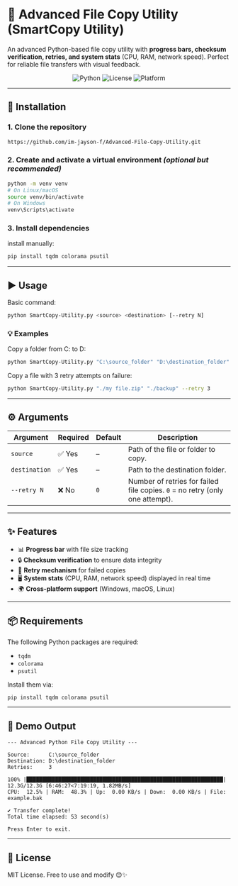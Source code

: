 # 🚀 Advanced File Copy Utility (SmartCopy Utility)

An advanced Python-based file copy utility with **progress bars, checksum verification, retries, and system stats** (CPU, RAM, network speed). Perfect for reliable file transfers with visual feedback.  

<p align="center">
  <img src="https://img.shields.io/badge/Python-3.8+-blue.svg" alt="Python" />
  <img src="https://img.shields.io/badge/License-MIT-green.svg" alt="License" />
  <img src="https://img.shields.io/badge/Platform-Windows%20%7C%20Linux%20%7C%20macOS-lightgrey.svg" alt="Platform" />
</p>

---

## 🔧 Installation  

### 1. Clone the repository  
```bash
https://github.com/im-jayson-f/Advanced-File-Copy-Utility.git
```

### 2. Create and activate a virtual environment *(optional but recommended)*  
```bash
python -m venv venv
# On Linux/macOS
source venv/bin/activate
# On Windows
venv\Scripts\activate
```

### 3. Install dependencies  
install manually:  
```bash
pip install tqdm colorama psutil
```

---

## ▶️ Usage  

Basic command:  
```bash
python SmartCopy-Utility.py <source> <destination> [--retry N]
```

### 💡 Examples  
Copy a folder from C: to D:  
```bash
python SmartCopy-Utility.py "C:\source_folder" "D:\destination_folder"
```

Copy a file with 3 retry attempts on failure:  
```bash
python SmartCopy-Utility.py "./my file.zip" "./backup" --retry 3
```

---

## ⚙️ Arguments  

| Argument        | Required | Default | Description |
|-----------------|----------|---------|-------------|
| `source`        | ✅ Yes   | –       | Path of the file or folder to copy. |
| `destination`   | ✅ Yes   | –       | Path to the destination folder. |
| `--retry N`     | ❌ No    | `0`     | Number of retries for failed file copies. `0` = no retry (only one attempt). |

---

## ✨ Features  

- 📊 **Progress bar** with file size tracking  
- 🔒 **Checksum verification** to ensure data integrity  
- 🔁 **Retry mechanism** for failed copies  
- 🖥️ **System stats** (CPU, RAM, network speed) displayed in real time  
- 🌍 **Cross-platform support** (Windows, macOS, Linux)  

---

## 📦 Requirements  

The following Python packages are required:  
- `tqdm`  
- `colorama`  
- `psutil`  

Install them via:  
```bash
pip install tqdm colorama psutil
```

---

## 📸 Demo Output  

```
--- Advanced Python File Copy Utility ---

Source:      C:\source_folder
Destination: D:\destination_folder
Retries:     3

100% |██████████████████████████████████████████████████████████████| 12.3G/12.3G [6:46:27<7:19:19, 1.82MB/s]
CPU:  12.5% | RAM:  48.3% | Up:  0.00 KB/s | Down:  0.00 KB/s | File: example.bak

✔️ Transfer complete!
Total time elapsed: 53 second(s)

Press Enter to exit.
```

---

## 📜 License  

MIT License. Free to use and modify 😊✨  
